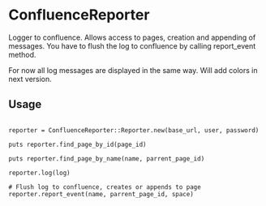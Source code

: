 # ConfluenceReporter

Logger to confluence. Allows access to pages, creation and appending of messages. You have to flush the log to confluence by calling report_event method.

For now all log messages are displayed in the same way. Will add colors in next version.

## Usage

```

reporter = ConfluenceReporter::Reporter.new(base_url, user, password)

puts reporter.find_page_by_id(page_id)

puts reporter.find_page_by_name(name, parrent_page_id)

reporter.log(log)

# Flush log to confluence, creates or appends to page 
reporter.report_event(name, parrent_page_id, space)


```